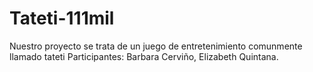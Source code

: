 # Tateti-111mil
Nuestro proyecto se trata de un juego de entretenimiento comunmente llamado tateti
Participantes: Barbara Cerviño, Elizabeth Quintana.

